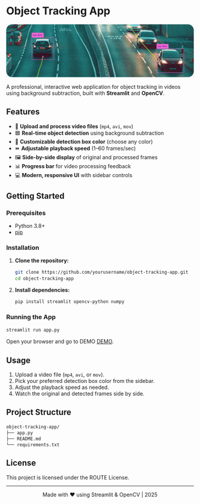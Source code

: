 # Object Tracking App
![alt text](image-1.png)



A professional, interactive web application for object tracking in videos using background subtraction, built with **Streamlit** and **OpenCV**.

## Features

- 🎥 **Upload and process video files** (`mp4`, `avi`, `mov`)
- 🟦 **Real-time object detection** using background subtraction
- 🎨 **Customizable detection box color** (choose any color)
- ⏩ **Adjustable playback speed** (1–60 frames/sec)
- 🖼️ **Side-by-side display** of original and processed frames
- 📊 **Progress bar** for video processing feedback
- 💻 **Modern, responsive UI** with sidebar controls

## Getting Started

### Prerequisites

- Python 3.8+
- [pip](https://pip.pypa.io/en/stable/)

### Installation

1. **Clone the repository:**
    ```bash
    git clone https://github.com/yourusername/object-tracking-app.git
    cd object-tracking-app
    ```

2. **Install dependencies:**
    ```bash
    pip install streamlit opencv-python numpy
    ```

### Running the App

```bash
streamlit run app.py
```

Open your browser and go to DEMO [DEMO](https://objectdetectionproject2-4ndbogd7xx3osde5bdi9ot.streamlit.app/).

## Usage

1. Upload a video file (`mp4`, `avi`, or `mov`).
2. Pick your preferred detection box color from the sidebar.
3. Adjust the playback speed as needed.
4. Watch the original and detected frames side by side.

## Project Structure

```
object-tracking-app/
├── app.py
├── README.md
└── requirements.txt
```

## License

This project is licensed under the ROUTE License.

---

<center>Made with ❤️ using Streamlit & OpenCV | 2025</center>